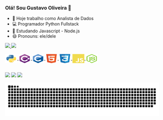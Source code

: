### Olá! Sou Gustavo Oliveira  👋

- 🔭 Hoje trabalho como Analista de Dados
- 💻 Programador Python Fullstack
- 🌱 Estudando Javascript - Node.js 
- 😄 Pronouns: ele/dele

 <div>
  <a href="https://github.com/Gusta02">
  <img height="180em" src="https://github-readme-stats.vercel.app/api?username=Gusta02&show_icons=true&theme=tokyonight&include_all_commits=true&count_private=true"/>
  <img height="180em" src="https://github-readme-stats.vercel.app/api/top-langs/?username=Gusta02&layout=compact&langs_count=7&theme=tokyonight"/>
</div>

 <div style="display: inline_block"><br>
  
  <img align="center" alt="Gusta-Python" height="30" width="40" src="https://raw.githubusercontent.com/devicons/devicon/master/icons/python/python-original.svg">
  <img align="center" alt="Gusta-Csharp" height="30" width="40" src="https://raw.githubusercontent.com/devicons/devicon/master/icons/csharp/csharp-original.svg">
  <img align="center" alt="Gusta-C" height="30" width="40" src="https://github.com/Gusta02/Gusta02/blob/main/c-original.svg">
  <img align="center" alt="Gusta-HTML" height="30" width="40" src="https://raw.githubusercontent.com/devicons/devicon/master/icons/html5/html5-original.svg">
  <img align="center" alt="Gusta-CSS" height="30" width="40" src="https://raw.githubusercontent.com/devicons/devicon/master/icons/css3/css3-original.svg">
  <img align="center" alt="Gusta-Js" height="30" width="40" src="https://raw.githubusercontent.com/devicons/devicon/master/icons/javascript/javascript-plain.svg">
  <img align="center" alt="Gusta-Node" height="30" width="40" src="https://github.com/Gusta02/Gusta02/blob/main/nodejs-original.svg?short_path=d1db89d">
  
</div>
  
  ##
  
  <div> 
 
  <a href="https://www.instagram.com/gustavo_olis" target="_blank"><img src="https://img.shields.io/badge/-Instagram-%23E4405F?style=for-the-badge&logo=instagram&logoColor=white" target="_blank"></a>
  <a href = "gustavo.olivsantos@gmail.com"><img src="https://img.shields.io/badge/-Gmail-%23333?style=for-the-badge&logo=gmail&logoColor=white" target="_blank"></a>
  <a href="https://www.linkedin.com/in/gustaoliv" target="_blank"><img src="https://img.shields.io/badge/-LinkedIn-%230077B5?style=for-the-badge&logo=linkedin&logoColor=white" target="_blank"></a> 
    
  ![Snake animation](https://github.com/Gusta02/Gusta02/blob/output/github-contribution-grid-snake.svg)
 
</div>
